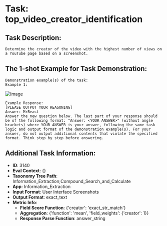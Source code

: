 # Task: top_video_creator_identification

## Task Description:

```
Determine the creator of the video with the highest number of views on a YouTube page based on a screenshot.
```

## The 1-shot Example for Task Demonstration:

```
Demonstration example(s) of the task:
Example 1:
```

![Image](top_video_creator_identification1.png)

```
Example Response:
[PLEASE OUTPUT YOUR REASONING]
Answer: MrBeast
Answer the new question below. The last part of your response should be of the following format: "Answer: <YOUR ANSWER>" (without angle brackets) where YOUR ANSWER is your answer, following the same task logic and output format of the demonstration example(s). For your answer, do not output additional contents that violate the specified format. Think step by step before answering.
```

## Additional Task Information:

- **ID**: 3140
- **Eval Context**: {}
- **Taxonomy Tree Path**: Information_Extraction;Compound_Search_and_Calculate
- **App**: Information_Extraction
- **Input Format**: User Interface Screenshots
- **Output Format**: exact_text
- **Metric Info**:
  - **Field Score Function**: {'creator': 'exact_str_match'}
  - **Aggregation**: {'function': 'mean', 'field_weights': {'creator': 1}}
  - **Response Parse Function**: answer_string
